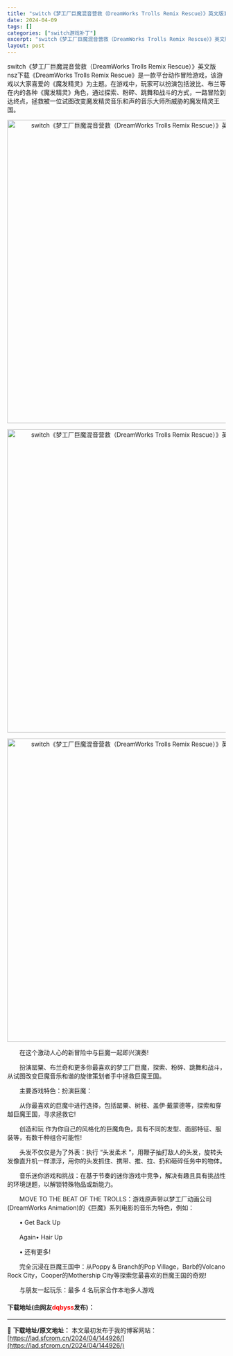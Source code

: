 ```yaml
---
title: "switch《梦工厂巨魔混音营救（DreamWorks Trolls Remix Rescue）》英文版1.0.4补丁+DLC下载"
date: 2024-04-09
tags: []
categories: ["switch游戏补丁"]
excerpt: "switch《梦工厂巨魔混音营救（DreamWorks Trolls Remix Rescue）》英文版nsz下载《DreamWorks Trolls Remix Rescue》是一款平台动作冒险游戏，该游戏以大家喜爱的《魔发精灵》为主题。在游戏中，玩家可以扮演包括波比、布兰等在内的各种《魔发精灵》&hellip;"
layout: post
---
```


 <p>switch《梦工厂巨魔混音营救（DreamWorks Trolls Remix Rescue）》英文版nsz下载《DreamWorks Trolls Remix Rescue》是一款平台动作冒险游戏，该游戏以大家喜爱的《魔发精灵》为主题。在游戏中，玩家可以扮演包括波比、布兰等在内的各种《魔发精灵》角色，通过探索、粉碎、跳舞和战斗的方式，一路冒险到达终点，拯救被一位试图改变魔发精灵音乐和声的音乐大师所威胁的魔发精灵王国。</p> <p align="center"><img align="" border="0" src="https://lad.sfcrom.cn/wp-content/uploads/2024/04/20240409_6615504eb303a.webp" width="700" alt="switch《梦工厂巨魔混音营救（DreamWorks Trolls Remix Rescue）》英文版1.0.4补丁+DLC下载" /></p> <p align="center"><img align="" border="0" src="https://lad.sfcrom.cn/wp-content/uploads/2024/04/20240409_6615504f17be8.webp" width="700" alt="switch《梦工厂巨魔混音营救（DreamWorks Trolls Remix Rescue）》英文版1.0.4补丁+DLC下载" /></p> <p align="center"><img align="" border="0" src="https://lad.sfcrom.cn/wp-content/uploads/2024/04/20240409_6615504f759ef.webp" width="700" alt="switch《梦工厂巨魔混音营救（DreamWorks Trolls Remix Rescue）》英文版1.0.4补丁+DLC下载" /></p> <p>　　在这个激动人心的新冒险中与巨魔一起即兴演奏!</p> <p>　　扮演罂粟、布兰奇和更多你最喜欢的梦工厂巨魔，探索、粉碎、跳舞和战斗，从试图改变巨魔音乐和谐的旋律策划者手中拯救巨魔王国。</p> <p>　　主要游戏特色：扮演巨魔：</p> <p>　　从你最喜欢的巨魔中进行选择，包括罂粟、树枝、盖伊&middot;戴蒙德等，探索和穿越巨魔王国，寻求拯救它!</p> <p>　　创造和玩 作为你自己的风格化的巨魔角色，具有不同的发型、面部特征、服装等，有数千种组合可能性!</p> <p>　　头发不仅仅是为了外表：执行 &ldquo;头发柔术 &rdquo;，用鞭子抽打敌人的头发，旋转头发像直升机一样漂浮，用你的头发抓住、携带、推、拉、扔和砸碎任务中的物体。</p> <p>　　音乐迷你游戏和挑战：在基于节奏的迷你游戏中竞争，解决有趣且具有挑战性的环境谜题，以解锁特殊物品或新能力。</p> <p>　　MOVE TO THE BEAT OF THE TROLLS：游戏原声带以梦工厂动画公司(DreamWorks Animation)的《巨魔》系列电影的音乐为特色，例如：</p> <p>　　&bull; Get Back Up</p> <p>　　Again&bull; Hair Up</p> <p>　　&bull; 还有更多!</p> <p>　　完全沉浸在巨魔王国中：从Poppy &amp; Branch的Pop Village，Barb的Volcano Rock City，Cooper的Mothership City等探索您最喜欢的巨魔王国的奇观!</p> <p>　　与朋友一起玩乐：最多 4 名玩家合作本地多人游戏</p> <p><h4>下载地址(由网友<font color="red">dqbyss</font>发布)：</h4></p> 

---
📖 **下载地址/原文地址：** 本文最初发布于我的博客网站：[https://lad.sfcrom.cn/2024/04/144926/](https://lad.sfcrom.cn/2024/04/144926/)
